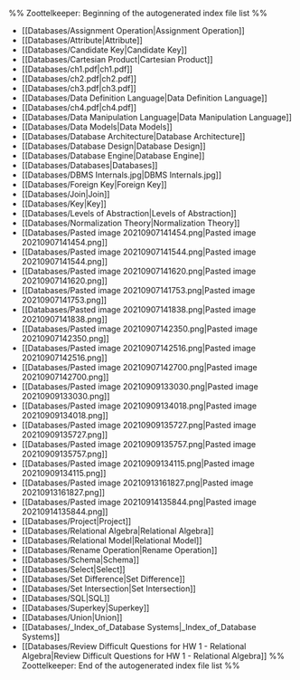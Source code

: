 %% Zoottelkeeper: Beginning of the autogenerated index file list  %%
- [[Databases/Assignment Operation|Assignment Operation]]
- [[Databases/Attribute|Attribute]]
- [[Databases/Candidate Key|Candidate Key]]
- [[Databases/Cartesian Product|Cartesian Product]]
- [[Databases/ch1.pdf|ch1.pdf]]
- [[Databases/ch2.pdf|ch2.pdf]]
- [[Databases/ch3.pdf|ch3.pdf]]
- [[Databases/Data Definition Language|Data Definition Language]]
- [[Databases/ch4.pdf|ch4.pdf]]
- [[Databases/Data Manipulation Language|Data Manipulation Language]]
- [[Databases/Data Models|Data Models]]
- [[Databases/Database Architecture|Database Architecture]]
- [[Databases/Database Design|Database Design]]
- [[Databases/Database Engine|Database Engine]]
- [[Databases/Databases|Databases]]
- [[Databases/DBMS Internals.jpg|DBMS Internals.jpg]]
- [[Databases/Foreign Key|Foreign Key]]
- [[Databases/Join|Join]]
- [[Databases/Key|Key]]
- [[Databases/Levels of Abstraction|Levels of Abstraction]]
- [[Databases/Normalization Theory|Normalization Theory]]
- [[Databases/Pasted image 20210907141454.png|Pasted image 20210907141454.png]]
- [[Databases/Pasted image 20210907141544.png|Pasted image 20210907141544.png]]
- [[Databases/Pasted image 20210907141620.png|Pasted image 20210907141620.png]]
- [[Databases/Pasted image 20210907141753.png|Pasted image 20210907141753.png]]
- [[Databases/Pasted image 20210907141838.png|Pasted image 20210907141838.png]]
- [[Databases/Pasted image 20210907142350.png|Pasted image 20210907142350.png]]
- [[Databases/Pasted image 20210907142516.png|Pasted image 20210907142516.png]]
- [[Databases/Pasted image 20210907142700.png|Pasted image 20210907142700.png]]
- [[Databases/Pasted image 20210909133030.png|Pasted image 20210909133030.png]]
- [[Databases/Pasted image 20210909134018.png|Pasted image 20210909134018.png]]
- [[Databases/Pasted image 20210909135727.png|Pasted image 20210909135727.png]]
- [[Databases/Pasted image 20210909135757.png|Pasted image 20210909135757.png]]
- [[Databases/Pasted image 20210909134115.png|Pasted image 20210909134115.png]]
- [[Databases/Pasted image 20210913161827.png|Pasted image 20210913161827.png]]
- [[Databases/Pasted image 20210914135844.png|Pasted image 20210914135844.png]]
- [[Databases/Project|Project]]
- [[Databases/Relational Algebra|Relational Algebra]]
- [[Databases/Relational Model|Relational Model]]
- [[Databases/Rename Operation|Rename Operation]]
- [[Databases/Schema|Schema]]
- [[Databases/Select|Select]]
- [[Databases/Set Difference|Set Difference]]
- [[Databases/Set Intersection|Set Intersection]]
- [[Databases/SQL|SQL]]
- [[Databases/Superkey|Superkey]]
- [[Databases/Union|Union]]
- [[Databases/_Index_of_Database Systems|_Index_of_Database Systems]]
- [[Databases/Review Difficult Questions for HW 1 - Relational Algebra|Review Difficult Questions for HW 1 - Relational Algebra]]
%% Zoottelkeeper: End of the autogenerated index file list  %%
